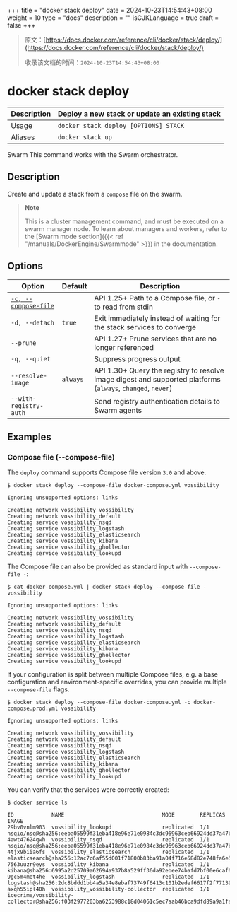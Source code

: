 +++
title = "docker stack deploy"
date = 2024-10-23T14:54:43+08:00
weight = 10
type = "docs"
description = ""
isCJKLanguage = true
draft = false
+++

> 原文：[https://docs.docker.com/reference/cli/docker/stack/deploy/](https://docs.docker.com/reference/cli/docker/stack/deploy/)
>
> 收录该文档的时间：`2024-10-23T14:54:43+08:00`

# docker stack deploy

| Description | Deploy a new stack or update an existing stack |
| :---------- | ---------------------------------------------- |
| Usage       | `docker stack deploy [OPTIONS] STACK`          |
| Aliases     | `docker stack up`                              |

Swarm This command works with the Swarm orchestrator.

## Description

Create and update a stack from a `compose` file on the swarm.

> **Note**
>
> This is a cluster management command, and must be executed on a swarm manager node. To learn about managers and workers, refer to the [Swarm mode section]({{< ref "/manuals/DockerEngine/Swarmmode" >}}) in the documentation.

## Options

| Option                                                       | Default  | Description                                                  |
| ------------------------------------------------------------ | -------- | ------------------------------------------------------------ |
| [`-c, --compose-file`](https://docs.docker.com/reference/cli/docker/stack/deploy/#compose-file) |          | API 1.25+ Path to a Compose file, or `-` to read from stdin  |
| `-d, --detach`                                               | `true`   | Exit immediately instead of waiting for the stack services to converge |
| `--prune`                                                    |          | API 1.27+ Prune services that are no longer referenced       |
| `-q, --quiet`                                                |          | Suppress progress output                                     |
| `--resolve-image`                                            | `always` | API 1.30+ Query the registry to resolve image digest and supported platforms (`always`, `changed`, `never`) |
| `--with-registry-auth`                                       |          | Send registry authentication details to Swarm agents         |

## Examples

### Compose file (--compose-file)

The `deploy` command supports Compose file version `3.0` and above.



```console
$ docker stack deploy --compose-file docker-compose.yml vossibility

Ignoring unsupported options: links

Creating network vossibility_vossibility
Creating network vossibility_default
Creating service vossibility_nsqd
Creating service vossibility_logstash
Creating service vossibility_elasticsearch
Creating service vossibility_kibana
Creating service vossibility_ghollector
Creating service vossibility_lookupd
```

The Compose file can also be provided as standard input with `--compose-file -`:



```console
$ cat docker-compose.yml | docker stack deploy --compose-file - vossibility

Ignoring unsupported options: links

Creating network vossibility_vossibility
Creating network vossibility_default
Creating service vossibility_nsqd
Creating service vossibility_logstash
Creating service vossibility_elasticsearch
Creating service vossibility_kibana
Creating service vossibility_ghollector
Creating service vossibility_lookupd
```

If your configuration is split between multiple Compose files, e.g. a base configuration and environment-specific overrides, you can provide multiple `--compose-file` flags.



```console
$ docker stack deploy --compose-file docker-compose.yml -c docker-compose.prod.yml vossibility

Ignoring unsupported options: links

Creating network vossibility_vossibility
Creating network vossibility_default
Creating service vossibility_nsqd
Creating service vossibility_logstash
Creating service vossibility_elasticsearch
Creating service vossibility_kibana
Creating service vossibility_ghollector
Creating service vossibility_lookupd
```

You can verify that the services were correctly created:



```console
$ docker service ls

ID            NAME                               MODE        REPLICAS  IMAGE
29bv0vnlm903  vossibility_lookupd                replicated  1/1       nsqio/nsq@sha256:eeba05599f31eba418e96e71e0984c3dc96963ceb66924dd37a47bf7ce18a662
4awt47624qwh  vossibility_nsqd                   replicated  1/1       nsqio/nsq@sha256:eeba05599f31eba418e96e71e0984c3dc96963ceb66924dd37a47bf7ce18a662
4tjx9biia6fs  vossibility_elasticsearch          replicated  1/1       elasticsearch@sha256:12ac7c6af55d001f71800b83ba91a04f716e58d82e748fa6e5a7359eed2301aa
7563uuzr9eys  vossibility_kibana                 replicated  1/1       kibana@sha256:6995a2d25709a62694a937b8a529ff36da92ebee74bafd7bf00e6caf6db2eb03
9gc5m4met4he  vossibility_logstash               replicated  1/1       logstash@sha256:2dc8bddd1bb4a5a34e8ebaf73749f6413c101b2edef6617f2f7713926d2141fe
axqh55ipl40h  vossibility_vossibility-collector  replicated  1/1       icecrime/vossibility-collector@sha256:f03f2977203ba6253988c18d04061c5ec7aab46bca9dfd89a9a1fa4500989fba
```

